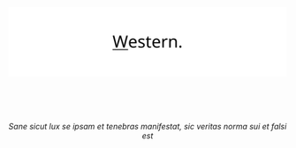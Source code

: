 <p align="center">
  <img width="600" alt="Western SVG" src="https://raw.githubusercontent.com/xplshn/xplshn/master/assets/western.svg">
</p>

<!--
<p align="center">
  <img width="600" alt="Pink Floyd's The Wall's album cover. In svg format" src="https://upload.wikimedia.org/wikipedia/commons/b/b1/The_Wall_Cover.svg">
</p>
-->

<br>
<br>
<br>

<p align="center">
  <i>
    Sane sicut lux se ipsam et tenebras manifestat, sic veritas norma sui et falsi est
  </i>
</p>

<!--
<p align="center">
  <i>
    And the worms ate into his brain.
  </i>
</p>
-->

<!--
> “Knowledge does not begin in the I, and it does not begin in the object; it begins in the interactions….then there is a reciprocal and simultaneous construction of the subject on the one hand and the object on the other.” -Jean Piaget
-->

<!--
> "Free expression is the hallmark of Western Civilization, the ability to debate, the ability to argue and have debate and settle disputes that way"
-->

<br>

<!--
### I'd just like to interject for a moment. What you’re referring to as Xplshn, is in fact, Coffee/Xplshn, or as I’ve recently taken to calling it, Coffee plus Xplshn. Xplshn is not a developer unto itself, but rather another _free_ component of a fully functioning productivity suite made useful by the Coffee mugs, shell utilities and vital system components comprising a full shut-in as defined by Society™. [![Typing SVG](https://readme-typing-svg.demolab.com?font=Monaspace+Radon+Var&pause=1000&color=7942F7&random=false&width=495&lines=Unix+style+or+cat+-v+considered+harmful!;I+love+amber+CRTs+and+dumbterminals;Coffee;Only+free+licenses!+No+copylefted+BS!;pledge(),+then+unveil())](https://git.io/typing-svg)

##### In defense of public domain, and against intellectual property! https://🅮.neocities.org
-->

